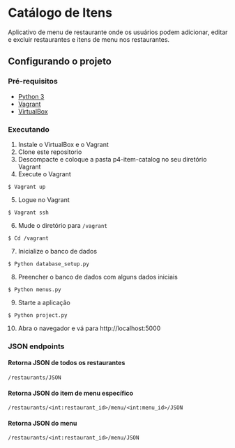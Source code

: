 # Catálogo de Itens
Aplicativo de menu de restaurante onde os usuários podem adicionar, editar e excluir restaurantes e itens de menu nos restaurantes.

## Configurando o projeto
### Pré-requisitos
* [Python 3](https://www.python.org/downloads/)
* [Vagrant](https://www.vagrantup.com/downloads.html)
* [VirtualBox](https://www.virtualbox.org/wiki/Downloads)

### Executando
1. Instale o VirtualBox e o Vagrant
2. Clone este repositorio
3. Descompacte e coloque a pasta p4-item-catalog no seu diretório Vagrant
4. Execute o Vagrant
```
$ Vagrant up 
```
5. Logue no Vagrant
```
$ Vagrant ssh
```
6. Mude o diretório para `/vagrant`
```
$ Cd /vagrant
```
7. Inicialize o banco de dados
```
$ Python database_setup.py
```
8. Preencher o banco de dados com alguns dados iniciais
```
$ Python menus.py
```
9. Starte a aplicação 
```
$ Python project.py
```
10. Abra o navegador e vá para http://localhost:5000

### JSON endpoints
#### Retorna JSON de todos os restaurantes

```
/restaurants/JSON
```
#### Retorna JSON do item de menu específico

```
/restaurants/<int:restaurant_id>/menu/<int:menu_id>/JSON
```
#### Retorna JSON do menu

```
/restaurants/<int:restaurant_id>/menu/JSON
```
